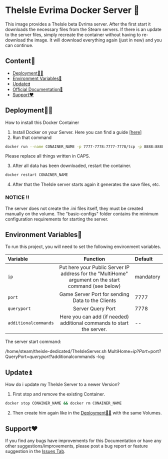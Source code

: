 # TheIsle Evrima Docker Server 🦖

This image provides a TheIsle beta Evrima server. After the first start it downloads the necessary files from the Steam servers. If there is an update to the server files, simply recreate the container without having to re-download the image. It will download everything again (just in new) and you can continue.
## Content🧾

* [Deployment👩‍💻](https://github.com/Auhrus/theisle-evrima-server-docker#deployment)
* [Environment Variables🔢](https://github.com/Auhrus/theisle-evrima-server-docker#environment-variables)
* [Update⏫](https://github.com/Auhrus/theisle-evrima-server-docker#update)
* [Official Documentation📖](https://github.com/Auhrus/theisle-evrima-server-docker#original-documentation)
* [Support❤️](https://github.com/Auhrus/theisle-evrima-server-docker#support)

## Deployment👩‍💻

How to install this Docker Container

1. Install Docker on your Server. Here you can find a guide [[here]](https://duckduckgo.com/?t=ffab&q=How+to+install+Docker+on+Ubuntu)
2. Run that command
```bash
docker run --name CONAINER_NAME -p 7777-7778:7777-7778/tcp -p 8888:8888/tcp -p 10000:10000/tcp -p 7777-7778:7777-7778/udp -v VOLUME_NAME:/home/steam/theisle-dedicated/TheIsle/Saved/Config/LinuxServer -v VOLUME_NAME:/home/steam/theisle-dedicated/TheIsle/Saved/PlayerData -e ip=YOUR_PUBLIC_IP ghcr.io/auhrus/theisle-evrima-docker-server:latest
```
Please replace all things written in CAPS.

3. After all data has been downloaded, restart the container.
```bash
docker restart CONAINER_NAME
```
4. After that the TheIsle server starts again it generates the save files, etc.

### NOTICE ‼️
The server does not create the .ini files itself, they must be created manually on the volume. The "basic-configs" folder contains the minimum configuration requirements for starting the server.

## Environment Variables🔢

To run this project, you will need to set the following environment variables.

| Variable      | Function      | Default |
|:------------- |:-------------:|:-------------|
| `ip`   |Put here your Public Server IP address for the "MultiHome" argument on the start command (see below)|mandatory|
| `port`   |Game Server Port for sending Data to the Clients|7777|
| `queryport`       |Server Query Port|7778|
| `additionalcommands`       |Here you can add (if needed) additional commands to start the server.|--|

The server start command:

/home/steam/theisle-dedicated/TheIsleServer.sh MultiHome=$ip?Port=$port?QueryPort=$queryport?$additionalcommands -log



## Update⏫

How do i update my TheIsle Server to a newer Version?

1. First stop and remove the existing Container.
```bash
docker stop CONAINER_NAME && docker rm CONAINER_NAME
```
2. Then create him again like in the [Deployment👩‍💻](https://github.com/Auhrus/theisle-evrima-server-docker#deployment) with the same Volumes.

## Support❤️

If you find any bugs have improvements for this Documentation or have any other suggestions/improvements, please post a bug report or feature suggestion in the 
[Issues Tab](https://github.com/Auhrus/theisle-evrima-server-docker/issues).
